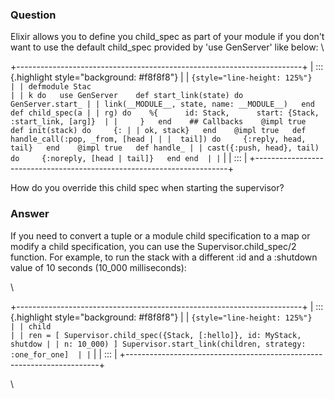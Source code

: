 ### Question
<div>

Elixir allows you to define you child\_spec as part of your module if
you don\'t want to use the default child\_spec provided by \'use
GenServer\' like below: \

+-----------------------------------------------------------------------+
| ::: {.highlight style="background: #f8f8f8"}                          |
| ``` {style="line-height: 125%"}                                       |
| defmodule Stac                                                        |
| k do   use GenServer    def start_link(state) do     GenServer.start_ |
| link(__MODULE__, state, name: __MODULE__)   end      def child_spec(a |
| rg) do    %{      id: Stack,      start: {Stack, :start_link, [arg]}  |
|     }   end    ## Callbacks    @impl true   def init(stack) do     {: |
| ok, stack}   end    @impl true   def handle_call(:pop, _from, [head | |
|  tail]) do     {:reply, head, tail}   end    @impl true   def handle_ |
| cast({:push, head}, tail) do     {:noreply, [head | tail]}   end end  |
| ```                                                                   |
| :::                                                                   |
+-----------------------------------------------------------------------+

How do you override this child spec when starting the supervisor?

</div>

<div>

<div>

<div>

</div>

</div>

</div>


### Answer
<div>

<div>

<div>

<div>

If you need to convert a tuple or a module child specification to a map
or modify a child specification, you can use the
Supervisor.child\_spec/2 function. For example, to run the stack with a
different :id and a :shutdown value of 10 seconds (10\_000
milliseconds):

</div>

<div>

\

</div>

+-----------------------------------------------------------------------+
| ::: {.highlight style="background: #f8f8f8"}                          |
| ``` {style="line-height: 125%"}                                       |
| child                                                                 |
| ren = [ Supervisor.child_spec({Stack, [:hello]}, id: MyStack, shutdow |
| n: 10_000) ] Supervisor.start_link(children, strategy: :one_for_one]  |
| ```                                                                   |
| :::                                                                   |
+-----------------------------------------------------------------------+

\

</div>

</div>

</div>


